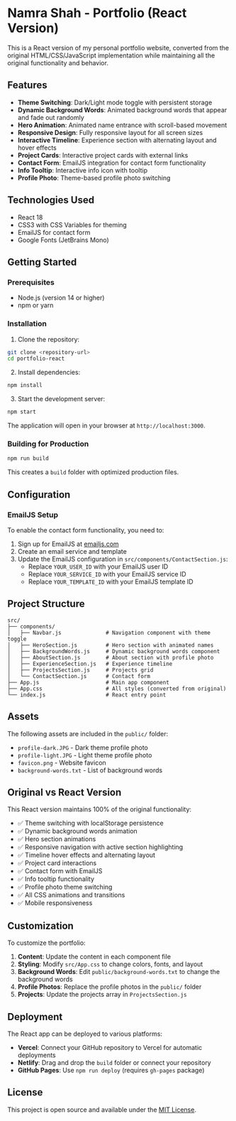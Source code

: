 # Namra Shah - Portfolio (React Version)

This is a React version of my personal portfolio website, converted from the original HTML/CSS/JavaScript implementation while maintaining all the original functionality and behavior.

## Features

- **Theme Switching**: Dark/Light mode toggle with persistent storage
- **Dynamic Background Words**: Animated background words that appear and fade out randomly
- **Hero Animation**: Animated name entrance with scroll-based movement
- **Responsive Design**: Fully responsive layout for all screen sizes
- **Interactive Timeline**: Experience section with alternating layout and hover effects
- **Project Cards**: Interactive project cards with external links
- **Contact Form**: EmailJS integration for contact form functionality
- **Info Tooltip**: Interactive info icon with tooltip
- **Profile Photo**: Theme-based profile photo switching

## Technologies Used

- React 18
- CSS3 with CSS Variables for theming
- EmailJS for contact form
- Google Fonts (JetBrains Mono)

## Getting Started

### Prerequisites

- Node.js (version 14 or higher)
- npm or yarn

### Installation

1. Clone the repository:
```bash
git clone <repository-url>
cd portfolio-react
```

2. Install dependencies:
```bash
npm install
```

3. Start the development server:
```bash
npm start
```

The application will open in your browser at `http://localhost:3000`.

### Building for Production

```bash
npm run build
```

This creates a `build` folder with optimized production files.

## Configuration

### EmailJS Setup

To enable the contact form functionality, you need to:

1. Sign up for EmailJS at [emailjs.com](https://www.emailjs.com/)
2. Create an email service and template
3. Update the EmailJS configuration in `src/components/ContactSection.js`:
   - Replace `YOUR_USER_ID` with your EmailJS user ID
   - Replace `YOUR_SERVICE_ID` with your EmailJS service ID
   - Replace `YOUR_TEMPLATE_ID` with your EmailJS template ID

## Project Structure

```
src/
├── components/
│   ├── Navbar.js              # Navigation component with theme toggle
│   ├── HeroSection.js         # Hero section with animated names
│   ├── BackgroundWords.js     # Dynamic background words component
│   ├── AboutSection.js        # About section with profile photo
│   ├── ExperienceSection.js   # Experience timeline
│   ├── ProjectsSection.js     # Projects grid
│   └── ContactSection.js      # Contact form
├── App.js                     # Main app component
├── App.css                    # All styles (converted from original)
└── index.js                   # React entry point
```

## Assets

The following assets are included in the `public/` folder:
- `profile-dark.JPG` - Dark theme profile photo
- `profile-light.JPG` - Light theme profile photo
- `favicon.png` - Website favicon
- `background-words.txt` - List of background words

## Original vs React Version

This React version maintains 100% of the original functionality:

- ✅ Theme switching with localStorage persistence
- ✅ Dynamic background words animation
- ✅ Hero section animations
- ✅ Responsive navigation with active section highlighting
- ✅ Timeline hover effects and alternating layout
- ✅ Project card interactions
- ✅ Contact form with EmailJS
- ✅ Info tooltip functionality
- ✅ Profile photo theme switching
- ✅ All CSS animations and transitions
- ✅ Mobile responsiveness

## Customization

To customize the portfolio:

1. **Content**: Update the content in each component file
2. **Styling**: Modify `src/App.css` to change colors, fonts, and layout
3. **Background Words**: Edit `public/background-words.txt` to change the background words
4. **Profile Photos**: Replace the profile photos in the `public/` folder
5. **Projects**: Update the projects array in `ProjectsSection.js`

## Deployment

The React app can be deployed to various platforms:

- **Vercel**: Connect your GitHub repository to Vercel for automatic deployments
- **Netlify**: Drag and drop the `build` folder or connect your repository
- **GitHub Pages**: Use `npm run deploy` (requires `gh-pages` package)

## License

This project is open source and available under the [MIT License](LICENSE).
